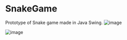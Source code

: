 # SnakeGame

Prototype of Snake game made in Java Swing.
![image](https://user-images.githubusercontent.com/117865892/208300482-a9a699fc-aab4-4f88-ae1c-520389155451.png)


![image](https://user-images.githubusercontent.com/117865892/208300527-c0c22e0c-905c-49a2-a574-8557473bae74.png)


